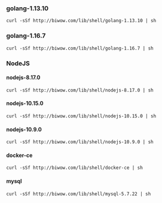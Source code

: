 ### golang-1.13.10
```
curl -sSf http://biwow.com/lib/shell/golang-1.13.10 | sh
```

### golang-1.16.7
```
curl -sSf http://biwow.com/lib/shell/golang-1.16.7 | sh
```

### NodeJS

#### nodejs-8.17.0

```
curl -sSf http://biwow.com/lib/shell/nodejs-8.17.0 | sh
```

#### nodejs-10.15.0
```
curl -sSf http://biwow.com/lib/shell/nodejs-10.15.0 | sh
```

#### nodejs-10.9.0
```
curl -sSf http://biwow.com/lib/shell/nodejs-10.9.0 | sh
```

#### docker-ce
```
curl -sSf http://biwow.com/lib/shell/docker-ce | sh
```

#### mysql
```
curl -sSf http://biwow.com/lib/shell/mysql-5.7.22 | sh
```

